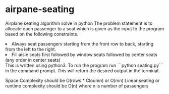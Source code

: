 # airpane-seating
Airplane seating algorithm solve in python
The problem statement is to allocate each passenger to a seat which is given as the input to the program based on the following constraints.
<li>
Always seat passengers starting from the front row to back, starting from the left to the right.</li>
<li>Fill aisle seats first followed by window seats followed by center seats (any order in center seats)
</li>
This is written using python3. To run the program run  ```python seating.py``` in the command prompt. This will return the desired output in the terminal.

Space Complexity should be O(rows * Cloumn) or O(mn)
Linear seating or runtime complexity should be O(n) where n is number of passengers

